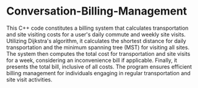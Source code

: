 # Conversation-Billing-Management
This C++ code constitutes a billing system that calculates transportation and site visiting costs for a user's daily commute and weekly site visits. Utilizing Dijkstra's algorithm, it calculates the shortest distance for daily transportation and the minimum spanning tree (MST) for visiting all sites. The system then computes the total cost for transportation and site visits for a week, considering an inconvenience bill if applicable. Finally, it presents the total bill, inclusive of all costs. The program ensures efficient billing management for individuals engaging in regular transportation and site visit activities.
